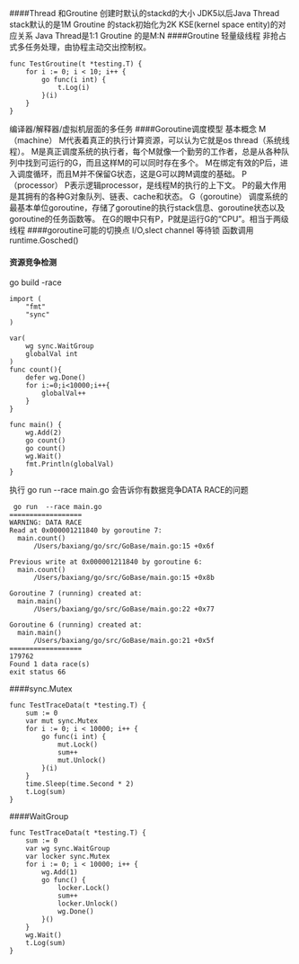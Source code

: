 ####Thread 和Groutine
创建时默认的stackd的大小
JDK5以后Java Thread stack默认的是1M
Groutine 的stack初始化为2K
KSE(kernel space entity)的对应关系
Java Thread是1:1
Groutine 的是M:N
####Groutine
轻量级线程
非抢占式多任务处理，由协程主动交出控制权。
```
func TestGroutine(t *testing.T) {
	for i := 0; i < 10; i++ {
		go func(i int) {
			t.Log(i)
		}(i)
	}
}
```
编译器/解释器/虚拟机层面的多任务
####Goroutine调度模型
基本概念
M（machine）
M代表着真正的执行计算资源，可以认为它就是os thread（系统线程）。
M是真正调度系统的执行者，每个M就像一个勤劳的工作者，总是从各种队列中找到可运行的G，而且这样M的可以同时存在多个。
M在绑定有效的P后，进入调度循环，而且M并不保留G状态，这是G可以跨M调度的基础。
P（processor）
P表示逻辑processor，是线程M的执行的上下文。
P的最大作用是其拥有的各种G对象队列、链表、cache和状态。
G（goroutine）
调度系统的最基本单位goroutine，存储了goroutine的执行stack信息、goroutine状态以及goroutine的任务函数等。
在G的眼中只有P，P就是运行G的“CPU”。相当于两级线程
####goroutine可能的切换点
I/O,slect
channel
等待锁
函数调用
runtime.Gosched()
#### 资源竞争检测
go build -race 
```
import (
	"fmt"
	"sync"
)

var(
	wg sync.WaitGroup
	globalVal int
)
func count(){
	defer wg.Done()
	for i:=0;i<10000;i++{
		globalVal++
	}
}

func main() {
    wg.Add(2)
    go count()
    go count()
    wg.Wait()
    fmt.Println(globalVal)
}
```
执行 go run  --race main.go 会告诉你有数据竞争DATA RACE的问题
```
 go run  --race main.go
==================
WARNING: DATA RACE
Read at 0x000001211840 by goroutine 7:
  main.count()
      /Users/baxiang/go/src/GoBase/main.go:15 +0x6f

Previous write at 0x000001211840 by goroutine 6:
  main.count()
      /Users/baxiang/go/src/GoBase/main.go:15 +0x8b

Goroutine 7 (running) created at:
  main.main()
      /Users/baxiang/go/src/GoBase/main.go:22 +0x77

Goroutine 6 (running) created at:
  main.main()
      /Users/baxiang/go/src/GoBase/main.go:21 +0x5f
==================
179762
Found 1 data race(s)
exit status 66
```
####sync.Mutex
```
func TestTraceData(t *testing.T) {
	sum := 0
	var mut sync.Mutex
	for i := 0; i < 10000; i++ {
		go func(i int) {
			mut.Lock()
			sum++
			mut.Unlock()
		}(i)
	}
	time.Sleep(time.Second * 2)
	t.Log(sum)
}
```
####WaitGroup
```
func TestTraceData(t *testing.T) {
	sum := 0
	var wg sync.WaitGroup
	var locker sync.Mutex
	for i := 0; i < 10000; i++ {
		wg.Add(1)
		go func() {
			locker.Lock()
			sum++
			locker.Unlock()
			wg.Done()
		}()
	}
	wg.Wait()
	t.Log(sum)
}
```
